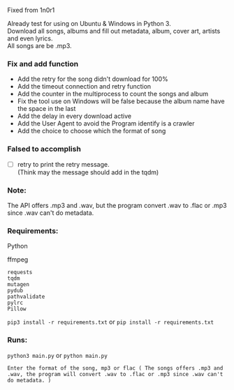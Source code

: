 Fixed from 1n0r1

Already test for using on Ubuntu & Windows in Python 3.  
Download all songs, albums and fill out metadata, album, cover art, artists and even lyrics.  
All songs are be .mp3.   

### Fix and add function

- Add the retry for the song didn't download for 100%
- Add the timeout connection and retry function
- Add the counter in the multiprocess to count the songs and album
- Fix the tool use on Windows will be false because the album name have the space in the last
- Add the delay in every download active
- Add the User Agent to avoid the Program identify is a crawler
- Add the choice to choose which the format of song

### Falsed to accomplish

- [ ] retry to print the retry message.  
(Think may the message should add in the tqdm)   

### Note:

The API offers .mp3 and .wav, but the program convert .wav to .flac or .mp3 since .wav can't do metadata.  

### Requirements:

Python

ffmpeg

```
requests
tqdm
mutagen
pydub
pathvalidate
pylrc
Pillow
```

```pip3 install -r requirements.txt``` or ```pip install -r requirements.txt```

### Runs:

```python3 main.py``` or ```python main.py```

```Enter the format of the song, mp3 or flac ( The songs offers .mp3 and .wav, the program will convert .wav to .flac or .mp3 since .wav can't do metadata. )```

